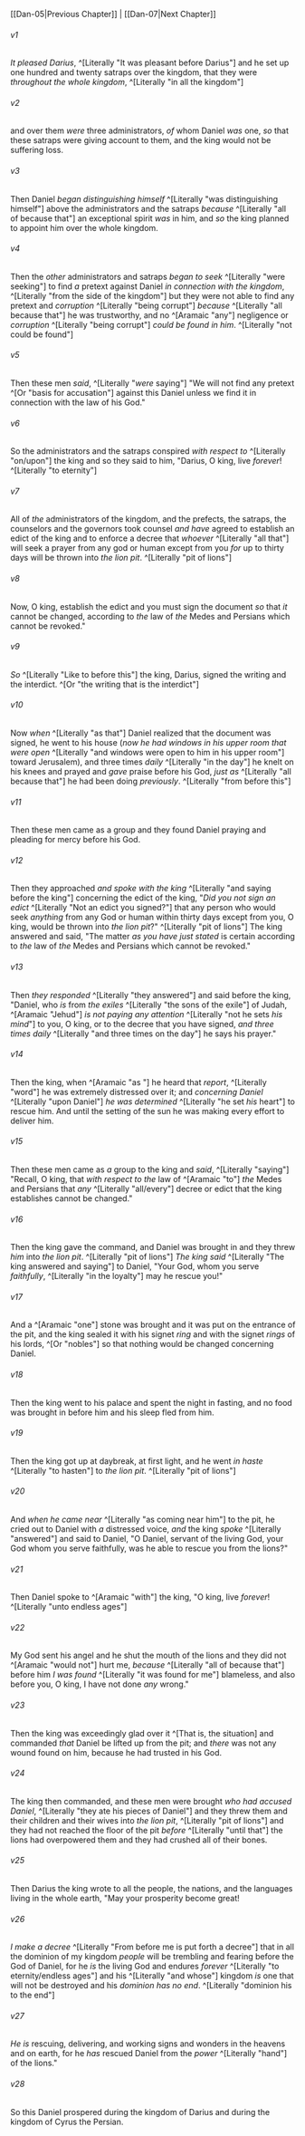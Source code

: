 ﻿---
aliases:
  - Daniel 6
---

[[Dan-05|Previous Chapter]] | [[Dan-07|Next Chapter]]

###### v1
_It pleased Darius_, ^[Literally "It was pleasant before Darius"] and he set up one hundred and twenty satraps over the kingdom, that they were _throughout the whole kingdom_, ^[Literally "in all the kingdom"]

###### v2
and over them _were_ three administrators, _of_ whom Daniel _was_ one, _so_ that these satraps were giving account to them, and the king would not be suffering loss.

###### v3
Then Daniel _began distinguishing himself_ ^[Literally "was distinguishing himself"] above the administrators and the satraps _because_ ^[Literally "all of because that"] an exceptional spirit _was_ in him, and _so_ the king planned to appoint him over the whole kingdom.

###### v4
Then the _other_ administrators and satraps _began to seek_ ^[Literally "were seeking"] to find _a_ pretext against Daniel _in connection with the kingdom_, ^[Literally "from the side of the kingdom"] but they were not able to find any pretext and _corruption_ ^[Literally "being corrupt"] _because_ ^[Literally "all because that"] he was trustworthy, and no ^[Aramaic "any"] negligence or _corruption_ ^[Literally "being corrupt"] _could be found in him_. ^[Literally "not could be found"]

###### v5
Then these men _said_, ^[Literally "_were_ saying"] "We will not find any pretext ^[Or "basis for accusation"] against this Daniel unless we find it in connection with the law of his God."

###### v6
So the administrators and the satraps conspired _with respect to_ ^[Literally "on/upon"] the king and so they said to him, "Darius, O king, live _forever_! ^[Literally "to eternity"]

###### v7
All of _the_ administrators of the kingdom, and the prefects, the satraps, the counselors and the governors took counsel _and have_ agreed to establish an edict of the king and to enforce a decree that _whoever_ ^[Literally "all that"] will seek a prayer from any god or human except from you _for_ up to thirty days will be thrown into _the lion pit_. ^[Literally "pit of lions"]

###### v8
Now, O king, establish the edict and you must sign the document _so_ that _it_ cannot be changed, according to _the_ law of _the_ Medes and Persians which cannot be revoked."

###### v9
_So_ ^[Literally "Like to before this"] the king, Darius, signed the writing and the interdict. ^[Or "the writing that is the interdict"]

###### v10
Now _when_ ^[Literally "as that"] Daniel realized that the document was signed, he went to his house (_now he had windows in his upper room that were open_ ^[Literally "and windows were open to him in his upper room"] toward Jerusalem), and three times _daily_ ^[Literally "in the day"] he knelt on his knees and prayed and _gave_ praise before his God, _just as_ ^[Literally "all because that"] he had been doing _previously_. ^[Literally "from before this"]

###### v11
Then these men came as a group and they found Daniel praying and pleading for mercy before his God.

###### v12
Then they approached _and spoke with the king_ ^[Literally "and saying before the king"] concerning the edict of the king, "_Did you not sign an edict_ ^[Literally "Not an edict you signed?"] that any person who would seek _anything_ from any God or human within thirty days except from you, O king, would be thrown into _the lion pit_?" ^[Literally "pit of lions"] The king answered and said, "The matter _as you have just stated_ is certain according to _the_ law of _the_ Medes and Persians which cannot be revoked."

###### v13
Then _they responded_ ^[Literally "they answered"] and said before the king, "Daniel, who _is_ from _the exiles_ ^[Literally "the sons of the exile"] of Judah, ^[Aramaic "Jehud"] _is not paying any attention_ ^[Literally "not he sets _his mind_"] to you, O king, or to the decree that you have signed, _and three times daily_ ^[Literally "and three times on the day"] he says his prayer."

###### v14
Then the king, when ^[Aramaic "as "] he heard that _report_, ^[Literally "word"] he was extremely distressed over it; and _concerning Daniel_ ^[Literally "upon Daniel"] _he was determined_ ^[Literally "he set _his_ heart"] to rescue him. And until the setting of the sun he was making every effort to deliver him.

###### v15
Then these men came as _a_ group to the king and _said_, ^[Literally "saying"] "Recall, O king, that _with respect to_ _the_ law of ^[Aramaic "to"] _the_ Medes and Persians that _any_ ^[Literally "all/every"] decree or edict that the king establishes cannot be changed."

###### v16
Then the king gave the command, and Daniel was brought in and they threw _him_ into _the lion pit_. ^[Literally "pit of lions"] _The king said_ ^[Literally "The king answered and saying"] to Daniel, "Your God, whom you serve _faithfully_, ^[Literally "in the loyalty"] may he rescue you!"

###### v17
And a ^[Aramaic "one"] stone was brought and it was put on the entrance of the pit, and the king sealed it with his signet _ring_ and with the signet _rings_ of his lords, ^[Or "nobles"] so that nothing would be changed concerning Daniel.

###### v18
Then the king went to his palace and spent the night in fasting, and no food was brought in before him and his sleep fled from him.

###### v19
Then the king got up at daybreak, at first light, and he went _in haste_ ^[Literally "to hasten"] to _the lion pit_. ^[Literally "pit of lions"]

###### v20
And _when he came near_ ^[Literally "as coming near him"] to the pit, he cried out to Daniel with _a_ distressed voice, _and_ the king _spoke_ ^[Literally "answered"] and said to Daniel, "O Daniel, servant of the living God, your God whom you serve faithfully, was he able to rescue you from the lions?"

###### v21
Then Daniel spoke to ^[Aramaic "with"] the king, "O king, live _forever_! ^[Literally "unto endless ages"]

###### v22
My God sent his angel and he shut the mouth of the lions and they did not ^[Aramaic "would not"] hurt me, _because_ ^[Literally "all of because that"] before him _I was found_ ^[Literally "it was found for me"] blameless, and also before you, O king, I have not done _any_ wrong."

###### v23
Then the king was exceedingly glad over it ^[That is, the situation] and commanded _that_ Daniel be lifted up from the pit; and _there_ was not any wound found on him, because he had trusted in his God.

###### v24
The king then commanded, and these men were brought _who had accused Daniel_, ^[Literally "they ate his pieces of Daniel"] and they threw them and their children and their wives into _the lion pit_, ^[Literally "pit of lions"] and they had not reached the floor of the pit _before_ ^[Literally "until that"] the lions had overpowered them and they had crushed all of their bones.

###### v25
Then Darius the king wrote to all the people, the nations, and the languages living in the whole earth, "May your prosperity become great!

###### v26
_I make a decree_ ^[Literally "From before me is put forth a decree"] that in all the dominion of my kingdom _people_ will be trembling and fearing before the God of Daniel, for he _is_ the living God and endures _forever_ ^[Literally "to eternity/endless ages"] and his ^[Literally "and whose"] kingdom _is_ one that will not be destroyed and his _dominion has no end_. ^[Literally "dominion his to the end"]

###### v27
_He is_ rescuing, delivering, and working signs and wonders in the heavens and on earth, for he _has_ rescued Daniel from the _power_ ^[Literally "hand"] of the lions."

###### v28
So this Daniel prospered during the kingdom of Darius and during the kingdom of Cyrus the Persian.